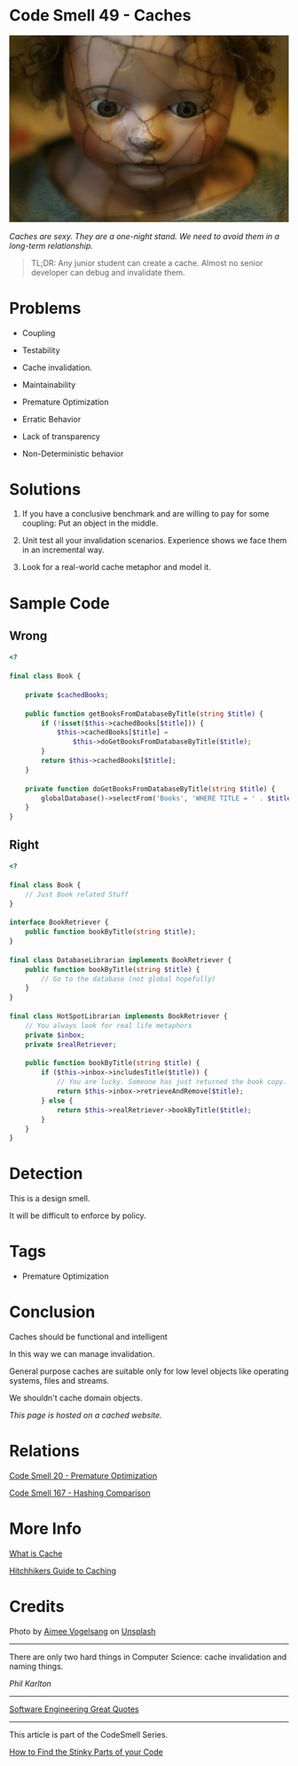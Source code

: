 # Code Smell 49 - Caches

![Code Smell 49 - Caches](Code%20Smell%2049%20-%20Caches.jpg)

*Caches are sexy. They are a one-night stand. We need to avoid them in a long-term relationship.*

> TL;DR: Any junior student can create a cache. Almost no senior developer can debug and invalidate them.

# Problems

- Coupling

- Testability

- Cache invalidation.

- Maintainability

- Premature Optimization

- Erratic Behavior

- Lack of transparency

- Non-Deterministic behavior

# Solutions

1. If you have a conclusive benchmark and are willing to pay for some coupling: Put an object in the middle.

2. Unit test all your invalidation scenarios. Experience shows we face them in an incremental way.

3. Look for a real-world cache metaphor and model it.

# Sample Code

## Wrong

<!-- [Gist Url](https://gist.github.com/mcsee/c429e71f6b0239b83e7e307feb5927fe) -->

```php
<?

final class Book {

    private $cachedBooks;

    public function getBooksFromDatabaseByTitle(string $title) {
        if (!isset($this->cachedBooks[$title])) {
            $this->cachedBooks[$title] = 
                $this->doGetBooksFromDatabaseByTitle($title);
        }
        return $this->cachedBooks[$title];
    }

    private function doGetBooksFromDatabaseByTitle(string $title) {
        globalDatabase()->selectFrom('Books', 'WHERE TITLE = ' . $title);
    }
}
```

## Right

<!-- [Gist Url](https://gist.github.com/mcsee/7b6a2b5eb49cbb4dc690a2657d6837d0) -->

```php
<?

final class Book {
    // Just Book related Stuff
}

interface BookRetriever {
    public function bookByTitle(string $title);
}

final class DatabaseLibrarian implements BookRetriever {
    public function bookByTitle(string $title) {
        // Go to the database (not global hopefully)
    }
}

final class HotSpotLibrarian implements BookRetriever {
    // You always look for real life metaphors
    private $inbox;
    private $realRetriever;

    public function bookByTitle(string $title) {
        if ($this->inbox->includesTitle($title)) {
            // You are lucky. Someone has just returned the book copy.
            return $this->inbox->retrieveAndRemove($title);
        } else {
            return $this->realRetriever->bookByTitle($title);
        }
    }
}
```

# Detection

This is a design smell.

It will be difficult to enforce by policy.

# Tags

- Premature Optimization

# Conclusion

Caches should be functional and intelligent

In this way we can manage invalidation.

General purpose caches are suitable only for low level objects like operating systems, files and streams. 

We shouldn't cache domain objects.

*This page is hosted on a cached website.*

# Relations

[Code Smell 20 - Premature Optimization](https://github.com/mcsee/Software-Design-Articles/tree/main/Articles/Code%20Smells/Code%20Smell%2020%20-%20Premature%20Optimization/readme.md)

[Code Smell 167 - Hashing Comparison](https://github.com/mcsee/Software-Design-Articles/tree/main/Articles/Code%20Smells/Code%20Smell%20167%20-%20Hashing%20Comparison/readme.md)
 
# More Info

[What is Cache](https://dev.vamsirao.com/what-is-cache-and-common-ways-of-using-it)

[Hitchhikers Guide to Caching](https://frankel.hashnode.dev/a-hitchhikers-guide-to-caching-patterns)

# Credits

Photo by [Aimee Vogelsang](https://unsplash.com/@vogelina) on [Unsplash](https://unsplash.com/)

* * *

There are only two hard things in Computer Science: cache invalidation and naming things.

_Phil Karlton_
 
* * *
 
[Software Engineering Great Quotes](https://github.com/mcsee/Software-Design-Articles/tree/main/Articles/Quotes/Software%20Engineering%20Great%20Quotes/readme.md)

* * *

This article is part of the CodeSmell Series.

[How to Find the Stinky Parts of your Code](https://github.com/mcsee/Software-Design-Articles/tree/main/Articles/Code%20Smells/How%20to%20Find%20the%20Stinky%20parts%20of%20your%20Code/readme.md)